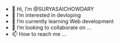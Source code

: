 - 👋 Hi, I’m @SURYASAICHOWDARY
- 👀 I’m interested in devloping
- 🌱 I’m currently learning Web development
- 💞️ I’m looking to collaborate on ...
- 📫 How to reach me ...

<!---
SURYASAICHOWDARY/SURYASAICHOWDARY is a ✨ special ✨ repository because its `README.md` (this file) appears on your GitHub profile.
You can click the Preview link to take a look at your changes.
--->
